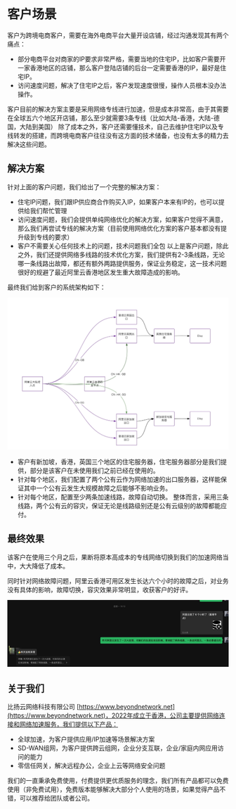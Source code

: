 # 客户场景
客户为跨境电商客户，需要在海外电商平台大量开设店铺，经过沟通发现其有两个痛点：

- 部分电商平台对商家的IP要求非常严格，需要当地的住宅IP，比如客户需要开一家香港地区的店铺，那么客户登陆店铺的后台一定需要香港的IP，最好是住宅IP。
- 访问速度问题，解决了住宅IP之后，客户发现速度很慢，操作人员根本没办法操作。

客户目前的解决方案主要是采用网络专线进行加速，但是成本非常高，由于其需要在全球五六个地区开店铺，那么至少就需要3条专线（比如大陆-香港，大陆-德国，大陆到美国）
除了成本之外，客户还需要懂技术，自己去维护住宅IP以及专线转发的搭建，而跨境电商客户往往没有这方面的技术储备，也没有太多的精力去解决这些问题。

## 解决方案

针对上面的客户问题，我们给出了一个完整的解决方案：
- 住宅IP问题，我们跟IP供应商合作购买入IP，如果客户本来有IP的，也可以提供给我们帮忙管理
- 访问速度问题，我们会提供单纯网络优化的解决方案，如果客户觉得不满意，那么我们再尝试专线的解决方案（目前使用网络优化方案的客户基本都没有提升级到专线的要求）
- 客户不需要关心任何技术上的问题，技术问题我们全包
以上是客户问题，除此之外，我们还提供网络多线路的技术优化方案，我们提供有2-3条线路，无论哪一条线路出故障，都还有额外两路提供服务，保证业务稳定，这一技术问题很好的规避了最近阿里云香港地区发生重大故障造成的影响。

最终我们给到客户的系统架构如下：

![img_2.png](etsy.jpg)

- 客户有新加坡，香港，英国三个地区的住宅服务器，住宅服务器部分是我们提供，部分是该客户在未使用我们之前已经在使用的。
- 针对每个地区，我们配置了两个公有云作为网络加速的出口服务器，这样能保证其中一个公有云发生大规模故障之后能够不影响业务。
- 针对每个地区，配置至少两条加速线路，故障自动切换。
整体而言，采用三条线路，两个公有云的容灾，保证无论是线路级别还是公有云级别的故障都能应付。

## 最终效果
该客户在使用三个月之后，果断将原本高成本的专线网络切换到我们的加速网络当中，大大降低了成本。

同时针对网络故障问题，阿里云香港可用区发生长达六个小时的故障之后，对业务没有具体的影响，故障切换，容灾效果非常明显，收获客户的好评。

![](good.jpg)

## 关于我们
比扬云网络科技有限公司 [https://www.beyondnetwork.net](https://www.beyondnetwork.net)，2022年成立于香港，公司主要提供网络连接和网络加速服务，我们提供以下产品：

- 全球加速，为客户提供应用/IP加速等场景解决方案
- SD-WAN组网，为客户提供跨云组网，企业分支互联，企业/家庭内网应用访问的能力
- 零信任网关，解决远程办公，企业上云等网络安全问题

我们的一直秉承免费使用，付费提供更优质服务的理念，我们所有产品都可以免费使用（非免费试用），免费版本能够解决大部分个人使用的场景，如果觉得产品不错，可以推荐给团队或者公司。

